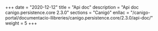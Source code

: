 +++
date        = "2020-12-12"
title       = "Api doc"
description = "Api doc canigo.persistence.core 2.3.0"
sections    = "Canigó"
enllac		= "/canigo-portal/documentacio-llibreries/canigo.persistence.core/2.3.0/api-doc/"
weight		= 5
+++
